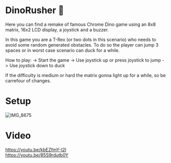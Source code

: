 # DinoRusher 🦖

Here you can find a remake of famous Chrome Dino game using an 8x8 matrix, 16x2 LCD display, a joystick and a buzzer.

In this game you are a T-Rex (or two dots in this scenario) who needs to avoid some random generated obstacles. To do so the player can jump 3 spaces or in worst case scenario can duck for a while.

How to play:
  -> Start the game
  -> Use joystick up or press joystick to jump
  -> Use joystick down to duck

If the difficulty is medium or hard the matrix gonna light up for a while, so be carrefour of changes.

# Setup
![IMG_8675](https://user-images.githubusercontent.com/79380914/208952556-92fb8f32-445c-4fae-a19d-518010e51361.jpg)

# Video
https://youtu.be/kbEZfmY-I2I <br/>
https://youtu.be/85S9rdutb0Y <br/>
